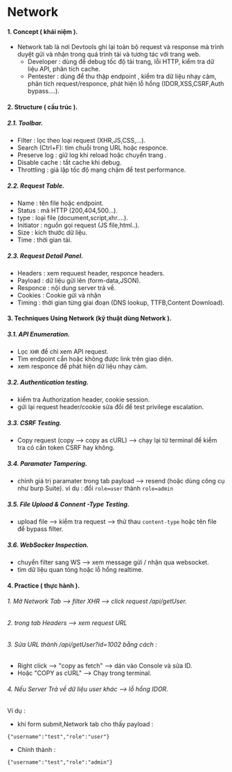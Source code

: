 # Network

#### 1. Concept ( khái niệm ).
- Network tab là nơi Devtools ghi lại toàn bộ request và response mà trình duyệt gửi và nhận trong quá trình tải và tương tác với trang web.
  - Developer : dùng để debug tốc độ tải trang, lỗi HTTP, kiểm tra dữ liệu API, phân tích cache.
  - Pentester : dùng để thu thập endpoint , kiểm tra dữ liệu nhạy cảm, phân tích request/responce, phát hiện lỗ hổng (IDOR,XSS,CSRF,Auth bypass....). 
#### 2. Structure ( cấu trúc ).
##### 2.1. Toolbar. 
- Filter : lọc theo loại request (XHR,JS,CSS,...).
- Search (Ctrl+F): tìm chuỗi trong URL hoặc responce.
- Preserve log : giữ log khi reload hoặc chuyển trang .
- Disable cache : tắt cache khi debug.
- Throttling :  giả lập tốc độ mạng chậm để test performance.
##### 2.2. Request Table.
- Name : tên file hoặc endpoint.
- Status : mã HTTP (200,404,500...).
- type : loại file (document,script,xhr....).
- Initiator : nguồn gọi request (JS file,html..).
- Size : kích thước dữ liệu.
- Time : thời gian tải.
##### 2.3. Request Detail Panel.
- Headers : xem requuest header, responce headers.
- Payload : dữ liệu gửi lên (form-data,JSON).
- Responce : nội dung server trả về.
- Cookies : Cookie gửi và nhận
- Timing : thời gian từng giai đoạn (DNS lookup, TTFB,Content Download).
#### 3. Techniques Using Network (kỹ thuật dùng Network ).
##### 3.1. API Enumeration.
- Lọc `XHR` để chỉ xem API request.
- Tìm endpoint cẩn hoặc không được link trên giao diện.
- xem responce để phát hiện dữ liệu nhạy cảm.
##### 3.2. Authentication testing.
- kiểm tra Authorization header, cookie session.
- gửi lại request header/cookie sửa đổi để test privilege escalation.
##### 3.3. CSRF Testing.
- Copy request (copy --> copy as cURL) --> chạy lại từ terminal để kiểm tra có cần token CSRF hay không.
##### 3.4. Paramater Tampering.
- chỉnh giá trị paramater trong tab payload --> resend (hoặc dùng công cụ như burp Suite).
ví dụ : đổi `role=user` thành `role=admin`
##### 3.5. File Upload & Connent -Type Testing.
- upload file  --> kiểm tra request --> thử thau `content-type` hoặc tên file để bypass filter.
##### 3.6. WebSocker Inspection.
- chuyển filter sang WS --> xem message gửi / nhận qua websocket.
- tìm  dữ liệu quan tỏng hoặc lỗ hổng realtime.
#### 4. Practice ( thực hành ).
###### 1. Mở Network Tab --> filter XHR --> click request /api/getUser.
###### 2. trong tab Headers --> xem request URL
###### 3. Sửa URL thành /api/getUser?id=1002 bằng cách : 
  - Right click --> "copy as fetch" --> dán vào Console và sửa ID.
  - Hoặc  "COPY as cURL" --> Chạy trong terminal.
###### 4. Nếu Server Trả về dữ liệu user khác --> lỗ hổng IDOR.

Ví dụ : 
- khi form submit,Network tab cho thấy payload :
```
{"username":"test","role":"user"}
```
- Chỉnh thành :
```
{"username":"test","role":"admin"}
```
